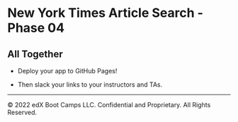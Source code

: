 # New York Times Article Search - Phase 04

## All Together

* Deploy your app to GitHub Pages!

* Then slack your links to your instructors and TAs.

---

© 2022 edX Boot Camps LLC. Confidential and Proprietary. All Rights Reserved.

